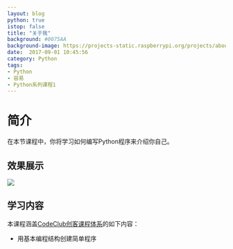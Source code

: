```yaml
---
layout: blog
python: true
istop: false
title: "关于我"
background: #0075AA
background-image: https://projects-static.raspberrypi.org/projects/about-me/a1fca812ab1d57325a0da35d8a27c922e75dc415/en/images/about-me.png
date:  2017-09-01 10:45:56
category: Python
tags:
- Python
- 容易
- Python系列课程1
---
```


# 简介

在本节课程中，你将学习如何编写Python程序来介绍你自己。

## 效果展示
![](http://xiooix.oss-cn-hangzhou.aliyuncs.com/img/learn_20170910_pic3.jpg)

## 学习内容

本课程涵盖[CodeClub创客课程体系](http://www.codeclub.cn/course)的如下内容：

* 用基本编程结构创建简单程序

